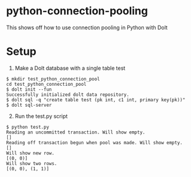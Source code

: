 # python-connection-pooling

This shows off how to use connection pooling in Python with Dolt

# Setup

1. Make a Dolt database with a single table test
```
$ mkdir test_python_connection_pool
cd test_python_connection_pool 
$ dolt init --fun
Successfully initialized dolt data repository.
$ dolt sql -q "create table test (pk int, c1 int, primary key(pk))"
$ dolt sql-server
```

2. Run the test.py script
```
$ python test.py
Reading an uncommitted transaction. Will show empty.
[]
Reading off transaction begun when pool was made. Will show empty.
[]
Will show new row.
[(0, 0)]
Will show two rows.
[(0, 0), (1, 1)]
```
